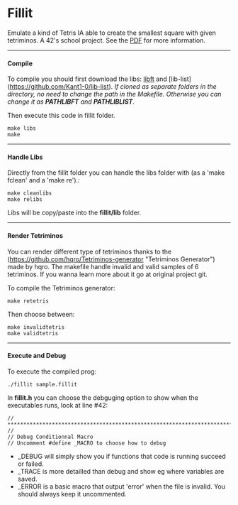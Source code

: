 # Fillit
Emulate a kind of Tetris IA able to create the smallest square with given tetriminos. A 42's school project. See the [PDF](https://github.com/Kant1-0/fillit/doc/fillit.fr.pdf) for more information.

___________
#### Compile
To compile you should first download the libs: [libft](https://github.com/Kant1-0/libft) and [lib-list] (https://github.com/Kant1-0/lib-list). *If cloned as separate folders in the directory, no need to change the path in the Makefile. Otherwise you can change it as* ***PATHLIBFT*** *and* ***PATHLIBLIST***.

Then execute this code in fillit folder.

    make libs
    make

___________
#### Handle Libs
Directly from the fillit folder you can handle the libs folder with (as a 'make fclean' and a 'make re').:

    make cleanlibs
    make relibs 

Libs will be copy/paste into the **fillit/lib** folder.

___________
#### Render Tetriminos
You can render different type of tetriminos thanks to the (https://github.com/hqro/Tetriminos-generator "Tetriminos Generator") made by hqro. The makefile handle invalid and valid samples of 6 tetriminos. If you wanna learn more about it go at original project git.

To compile the Tetriminos generator:

    make retetris

Then choose between:

    make invalidtetris
    make validtetris

___________
#### Execute and Debug
To execute the compiled prog:

    ./fillit sample.fillit

In **fillit.h** you can choose the debguging option to show when the executables runs, look at line #42:

    // ************************************************************************** //
    // Debug Conditionnal Macro
    // Uncomment #define _MACRO to choose how to debug
* _DEBUG will simply show you if functions that code is running succeed or failed.
* _TRACE is more detailled than debug and show eg where variables are saved.
* _ERROR is a basic macro that output 'error' when the file is invalid. You should always keep it uncommented.
